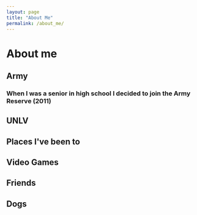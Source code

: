 ```yaml
---
layout: page
title: "About Me"
permalink: /about_me/
---
```


<html>
  <head>
    <meta charset="utf-8">
    <meta http-equiv="X-UA-Compatible" content="IE=edge">
    <meta name="description" content="">
    <meta name="viewport" content="width=device-width, initial-scale=1">
    <link rel="stylesheet" href="../styles.css">
  </head>

<body>
 <h1> About me </h1>
 <h2> Army </h2>
 <h3> When I was a senior in high school I decided to join the Army Reserve (2011) </h3>
 <h2> UNLV </h2>
 <h2> Places I've been to <h2>
 <h2> Video Games <h2>
 <h2> Friends <h2>
 <h2> Dogs </h2>

</body>
</html>